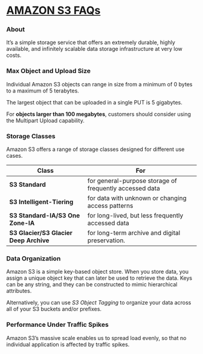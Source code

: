 # [AMAZON S3 FAQs](https://aws.amazon.com/s3/faqs/)
### About
It’s a simple storage service that offers an extremely durable, highly available, and infinitely scalable data storage infrastructure at very low costs.
### Max Object and Upload Size
Individual Amazon S3 objects can range in size from a minimum of 0 bytes to a maximum of 5 terabytes. 

The largest object that can be uploaded in a single PUT is 5 gigabytes. 

For **objects larger than 100 megabytes**, customers should consider using the Multipart Upload capability.

### Storage Classes
Amazon S3 offers a range of storage classes designed for different use cases. 

|   Class	|   For	|
|---	|---	|
|**S3 Standard** | for general-purpose storage of frequently accessed data  	|
|**S3 Intelligent-Tiering**|  for data with unknown or changing access patterns |
|**S3 Standard-IA/S3 One Zone-IA**| for long-lived, but less frequently accessed data  |
|  **S3 Glacier/S3 Glacier Deep Archive** | for long-term archive and digital preservation.  	|


### Data Organization
Amazon S3 is a simple key-based object store. When you store data, you assign a unique object key that can later be used to retrieve the data. Keys can be any string, and they can be constructed to mimic hierarchical attributes. 

Alternatively, you can use _S3 Object Tagging_ to organize your data across all of your S3 buckets and/or prefixes.

### Performance Under Traffic Spikes

Amazon S3’s massive scale enables us to spread load evenly, so that no individual application is affected by traffic spikes.
